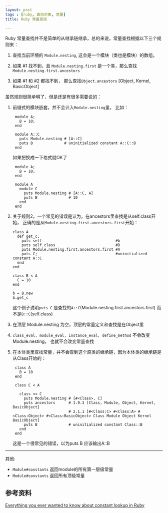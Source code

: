 ```yaml
---
layout: post
tags : [ruby, 面向对象, 常量]
title: Ruby 常量查找

---
```


Ruby 常量查找并不是简单的从继承链继承，总的来说，常量查找根据以下三个规则来：

1. 查找当前环境的 `Module.nesting`, 这会是一个模块（类也是模块）的数组。

2. 如果 #1 找不到，且 `Module.nesting.first` 是一个类，那么查找 `Module.nesting.first.ancestors`

3. 如果 #1 和 #2 都找不到， 那么查找`Object.ancestors` [Object, Kernel, BasicObject]

虽然规则很简单明了，但是还是有很多需要说的：

1. 前缀式的模块嵌套，并不会计入`Module.nesting`里， 比如：

        module A;
          B = 10;
        end

        module A::C
          puts Module.nesting # [A::C]
          puts B              # uninitialized constant A::C::B
        end

    如果把换成一下格式就OK了

        module A;
          B = 10;
        end

        module A
          module C
            puts Module.nesting # [A::C, A]
            puts B              # 10
          end
        end

2.  关于规则2，一个常见的错误是认为，在ancestors里查找是从self.class开始， 正确的是从`Module.nesting.first.ancestors.first`开始：

        class A
          def get_c; 
            puts self                                 #b 
            puts self.class                           #B
            puts Module.nesting.first.ancestors.first #A
            puts C;                                   #uninitialized constant A::C
          end
        end

        class B < A
          C = 10
        end

        b = B.new
        b.get_c

    这个例子说明`puts C` 是查找的`A::C`(Module.nesting.first.ancestors.first) 而不是`B::C`(self.class)

3. 在顶层 Module.nesting 为空，顶层的常量定义和查找是在Object里

4. `class_eval, module_eval, instance_eval, define_method` 不会改变Module.nesting， 也就不会改变常量查找

5. 在本体类里查找常量，并不会查到这个原类的继承链，因为本体类的继承链是从Class开始的：

        class A
          B = 10
        end

        class C < A

          class << C
            puts Module.nesting # [#<Class>, C]
            puts ancestors      # 1.9.3 [Class, Module, Object, Kernel, BasicObject]
                                # 2.1.1 [#<Class:C> #<Class:A> #<Class:Object> #<Class:BasicObject> Class Module Object Kernel BasicObject]
            puts B              # uninitialized constant Class::B
          end
        end

    这是一个很常见的错误，以为puts B 应该输出A::B

---

其他:

* `Module#constants` 返回module的所有第一层级常量
* `Module#constants` 返回所有顶级常量

## 参考资料
[Everything you ever wanted to know about constant lookup in Ruby](http://cirw.in/blog/constant-lookup)
